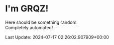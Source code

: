 # I'm GRQZ!
Here should be something random:  
Completely automated!

Last Update: 2024-07-17 02:26:02.907909+00:00
